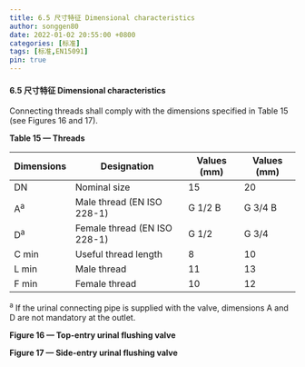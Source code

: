 ```yaml
---
title: 6.5 尺寸特征 Dimensional characteristics
author: songgen80
date: 2022-01-02 20:55:00 +0800
categories: [标准]
tags: [标准,EN15091]
pin: true
---
```


#### **6.5  尺寸特征 Dimensional characteristics**

Connecting threads shall comply with the dimensions specified in Table 15 (see Figures 16 and 17).

**Table 15 — Threads**

| Dimensions    | Designation                  | Values (mm) | Values (mm) |
| ------------- | ---------------------------- | ----------- | ----------- |
| DN            | Nominal size                 | 15          | 20          |
| A<sup>a</sup> | Male thread (EN ISO 228-1)   | G 1/2 B     | G 3/4 B     |
| D<sup>a</sup> | Female thread (EN ISO 228-1) | G 1/2       | G 3/4       |
| C min         | Useful thread length         | 8           | 10          |
| L min         | Male thread                  | 11          | 13          |
| F min         | Female thread                | 10          | 12          |

<sup>a</sup>   If the urinal connecting pipe is supplied with the valve, dimensions A and D are not mandatory at the outlet.

**Figure 16 — Top-entry urinal flushing valve** 

**Figure 17 — Side-entry urinal flushing valve**

